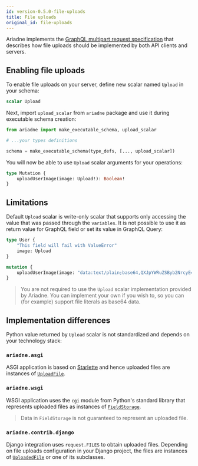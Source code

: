 ```yaml
---
id: version-0.5.0-file-uploads
title: File uploads
original_id: file-uploads
---
```


Ariadne implements the [GraphQL multipart request specification](https://github.com/jaydenseric/graphql-multipart-request-spec) that describes how file uploads should be implemented by both API clients and servers.


## Enabling file uploads

To enable file uploads on your server, define new scalar named `Upload` in your schema:

```graphql
scalar Upload
```

Next, import `upload_scalar` from `ariadne` package and use it during executable schema creation:

```python
from ariadne import make_executable_schema, upload_scalar

# ...your types definitions

schema = make_executable_schema(type_defs, [..., upload_scalar])
```

You will now be able to use `Upload` scalar arguments for your operations:

```graphql
type Mutation {
    uploadUserImage(image: Upload!): Boolean!
}
```


## Limitations

Default `Upload` scalar is write-only scalar that supports only accessing the value that was passed through the `variables`. It is not possible to use it as return value for GraphQL field or set its value in GraphQL Query:

```graphql
type User {
    "This field will fail with ValueError"
    image: Upload
}
```

```graphql
mutation {
    uploadUserImage(image: "data:text/plain;base64,QXJpYWRuZSByb2NrcyE=")
}
```

> You are not required to use the `Upload` scalar implementation provided by Ariadne. You can implement your own if you wish to, so you can (for example) support file literals as base64 data.


## Implementation differences

Python value returned by `Upload` scalar is not standardized and depends on your technology stack:


### `ariadne.asgi`

ASGI application is based on [Starlette](https://starlette.io) and hence uploaded files are instances of [`UploadFile`](https://www.starlette.io/requests/#request-files).


### `ariadne.wsgi`

WSGI application uses the `cgi` module from Python's standard library that represents uploaded files as instances of [`FieldStorage`](https://docs.python.org/3/library/cgi.html#using-the-cgi-module).

> Data in `FieldStorage` is not guaranteed to represent an uploaded file.


### `ariadne.contrib.django`

Django integration uses `request.FILES` to obtain uploaded files. Depending on file uploads configuration in your Django project, the files are instances of [`UploadedFile`](https://docs.djangoproject.com/en/2.2/ref/files/uploads/) or one of its subclasses.
